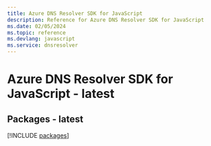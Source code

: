 ```yaml
---
title: Azure DNS Resolver SDK for JavaScript
description: Reference for Azure DNS Resolver SDK for JavaScript
ms.date: 02/05/2024
ms.topic: reference
ms.devlang: javascript
ms.service: dnsresolver
---
```

# Azure DNS Resolver SDK for JavaScript - latest
## Packages - latest
[!INCLUDE [packages](dns-resolver-index.md)]